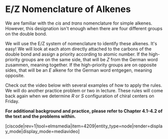 # E/Z Nomenclature of Alkenes

We are familiar with the _cis_ and _trans_ nomenclature for simple alkenes. However, this designation isn't enough when there are four different groups on the double bond.

We will use the E/Z system of nomenclature to identify these alkenes. It's easy! We will look at each atom directly attached to the carbons of the double bond and assign a priority according to atomic number. If the high-priority groups are on the same side, that will be _Z_ from the German word zusammen, meaning together. If the high-priority groups are on opposite sides, that will be an _E_ alkene for the German word entgegen, meaning opposite.

Check out the video below with several examples of how to apply the rules. We will do another practice problem or two in lecture. These rules will come back again when we determine _R_ or _S_ configuration of chiral centers on Friday.


**For additional background and practice, please refer to Chapter 4.1-4.2 of the text and the problems within.**


[ciscode|rev=1|tool=elmsmedia|item=4209|entity_type=node|render=display_mode|display_mode=mediavideo]



